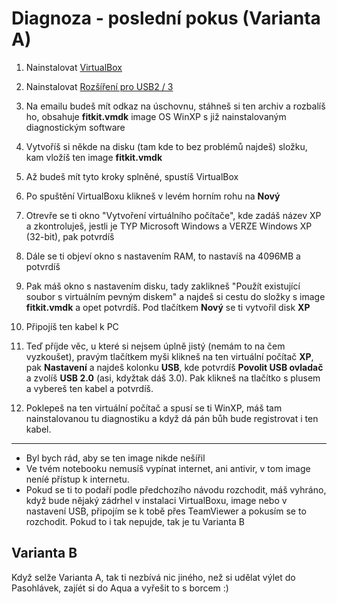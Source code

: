 # Diagnoza - poslední pokus (Varianta A)

1. Nainstalovat [VirtualBox](https://download.virtualbox.org/virtualbox/6.1.12/VirtualBox-6.1.12-139181-Win.exe)
2. Nainstalovat [Rozšíření pro USB2 / 3](https://download.virtualbox.org/virtualbox/6.1.12/Oracle_VM_VirtualBox_Extension_Pack-6.1.12.vbox-extpack)
3. Na emailu budeš mít odkaz na úschovnu, stáhneš si ten archiv a rozbalíš ho, obsahuje **fitkit.vmdk** image OS WinXP s již nainstalovaným diagnostickým software
4. Vytvoříš si někde na disku (tam kde to bez problémů najdeš) složku, kam vložíš ten image **fitkit.vmdk**
5. Až budeš mít tyto kroky splněné, spustíš VirtualBox

6. Po spuštění VirtualBoxu klikneš v levém horním rohu na **Nový**
7. Otrevře se ti okno "Vytvoření virtuálního počítače", kde zadáš název XP a zkontroluješ, jestli je TYP Microsoft Windows a VERZE Windows XP (32-bit), pak potvrdíš
8. Dále se ti objeví okno s nastavením RAM, to nastavíš na 4096MB a potvrdíš
9. Pak máš okno s nastavením disku, tady zaklikneš "Použít existující soubor s virtuálním pevným diskem" a najdeš si cestu do složky s image **fitkit.vmdk** a opet potvrdíš. Pod tlačítkem **Nový** se ti vytvořil disk **XP**

10. Připojíš ten kabel k PC
11. Teď příjde věc, u které si nejsem úplně jistý (nemám to na čem vyzkoušet), pravým tlačítkem myši klikneš na ten virtuální počítač **XP**, pak **Nastavení** a najdeš kolonku **USB**, kde potvrdíš **Povolit USB ovladač** a zvolíš **USB 2.0** (asi, kdyžtak dáš 3.0). Pak klikneš na tlačítko s plusem a vybereš ten kabel a potvrdíš.

12. Poklepeš na ten virtuální počítač a spusí se ti WinXP, máš tam nainstalovanou tu diagnostiku a když dá pán bůh bude registrovat i ten kabel.
---
- Byl bych rád, aby se ten image nikde nešířil
- Ve tvém notebooku nemusíš vypínat internet, ani antivir, v tom image neníé přístup k internetu.
- Pokud se ti to podaří podle předchozího návodu rozchodit, máš vyhráno, když bude nějaký zádrhel v instalaci VirtualBoxu, image nebo v nastavení USB, připojím se k tobě přes TeamViewer a pokusím se to rozchodit. Pokud to i tak nepujde, tak je tu Varianta B

## Varianta B
Když selže Varianta A, tak ti nezbívá nic jiného, než si udělat výlet do Pasohlávek, zajíét si do Aqua a vyřešit to s borcem :)
